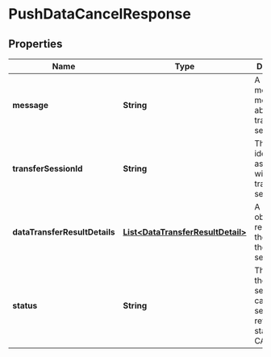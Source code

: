 

# PushDataCancelResponse


## Properties

| Name | Type | Description | Notes |
|------------ | ------------- | ------------- | -------------|
|**message** | **String** | A meaningful message about the transfer session. |  [optional] |
|**transferSessionId** | **String** | The unique identifier associated with the transfer session. |  [optional] |
|**dataTransferResultDetails** | [**List&lt;DataTransferResultDetail&gt;**](DataTransferResultDetail.md) | A list of objects representing the results of the transfer session. |  [optional] |
|**status** | **String** | The status of the transfer session. A cancelled session returns the status CANCELLED. |  [optional] |




